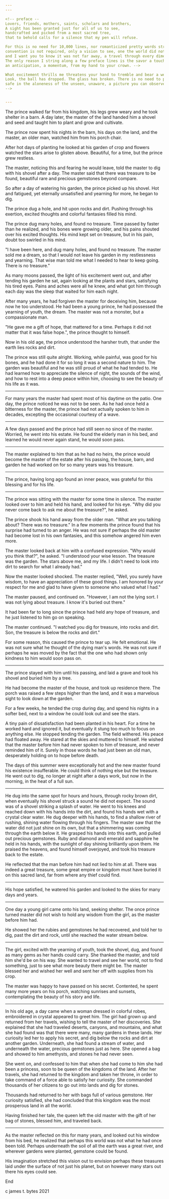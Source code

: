 ```yaml
---
---

<!-- preface --
Lovers, friends, mothers, saints, scholars and brothers,
A sight has been granted just for all of us to see,
handcrafted and picked from a most sacred tree,
that to behold calls for a silence that my pen will refuse.

For this is no need for 10,000 lines, nor romanticized pretty words strung along and sweet,
convention is not required, only a vision to see, one the world did not tell me,
and I want you to know it was not far away, a travel through every dimension was optional.
The only reason I string along a few preface lines is the savor a touch of a scent of a sound,
an anticipation, a momentum, from my hand to your crown. -->

What excitement thrills me threatens your hand to tremble and bear a weight unagreed upon, to shoulder my dropping a ball.
Look, the ball has dropped. The glass has broken. There is no need to pick it back up right now, in the silence is just a quiet picture to notice,
safe in the aloneness of the unseen, unaware, a picture you can observe, without an expectant stare. No mind paid to your reaction, no light to a face.
-->


---
```


The prince walked far from his kingdom, his legs grew weary and he took shelter in a barn.
A day later, the master of the land handed him a shovel and seed and taught him to plant and grow and cultivate.

The prince now spent his nights in the barn, his days on the land, and the master, an older man, watched him from his porch chair.

After hot days of planting he looked at his garden of crop and flowers watched the stars arise to glisten above.
Beautiful, for a time, but the prince grew restless.

The master, noticing this and fearing he would leave, told the master to dig with his shovel after a day. The master said that there was treasure to be found,
beautiful rare and precious gemstones beyond compare.

So after a day of watering his garden, the prince picked up his shovel.
Hot and fatigued, yet eternally unsatisfied and yearning for more, he began to dig.

The prince dug a hole, and hit upon rocks and dirt.
Pushing through his exertion, excited thoughts and colorful fantasies filled his mind.

The prince dug many holes, and found no treasure.
Time passed by faster than he realized, and his bones were growing older, and his pains shouted over his excited thoughts.
His mind kept set on treasure, but in his pain, doubt too swirled in his mind.

"I have been here, and dug many holes, and found no treasure. The master sold me a dream, so that I would not leave his garden in my restlessness and yearning.
That wise man told me what I needed to hear to keep going. There is no treasure."

As many moons passed, the light of his excitement went out, and after tending his garden he sat, again looking at the plants and stars, satisfying his tired eyes.
Pains and aches were all he knew, and what got him through each day was the sleep that waited for him each night.

After many years, he had forgiven the master for deceiving him, because now he too understood. He had been a young prince, he had possessed the yearning of youth, the dream.
The master was not a monster, but a compassionate man.

"He gave me a gift of hope, that mattered for a time. Perhaps it did not matter that it was false hope.", the prince thought to himself.

Now in his old age, the prince understood the harsher truth,
that under the earth lies rocks and dirt.

The prince was still quite alright. Working, while painful, was good for his bones, and he had done it for so long it was a second nature to him. The garden was beautiful and he was still proud of what he had tended to.
He had learned how to appreciate the silence of night, the sounds of the wind, and how to rest into a deep peace within him, choosing to see the beauty of his life as it was.

---

For many years the master had spent most of his daytime on the patio. One day, the prince noticed he was not to be seen.
As he had once held a bitterness for the master, the prince had not actually spoken to him in decades, excepting the occasional courtesy of a wave.

---

A few days passed and the prince had still seen no since of the master.
Worried, he went into his estate. He found the elderly man in his bed,
and learned he would never again stand,
he would soon pass.

---

The master explained to him that as he had no heirs,
the prince would become the master of the estate after his passing,
the house, barn, and garden he had worked on for so many years was his treasure.

---

The prince, having long ago found an inner peace, was grateful for this blessing and for his life.

---

The prince was sitting with the master for some time in silence. The master looked over to him and held his hand, and looked for his eye.
"Why did you never come back to ask me about the treasure?", he asked.

The prince shook his hand away from the older man. "What are you talking about? There was no treasure."
In a few moments the prince found that his surprise had turned to an anger.
He was not sure if perhaps the old master had become lost in his own fantasies,
and this somehow angered him even more.

The master looked back at him with a confused expression. "Why would you think that?", he asked.
"I understood your wise lesson. The treasure was the garden. The stars above me, and my life.
I didn't need to look into dirt to search for what I already had."

Now the master looked shocked. The master replied, "Well, you surely have wisdom, to have an appreciation of these good things.
I am honored by your respect for me and glad to have given to someone who valued what I had."

The master paused, and continued on. "However, I am not the lying sort. I was not lying about treasure.
I know it's buried out there."

It had been far to long since the prince had held any hope of treasure, and he just listened to him go on speaking.

The master continued. "I watched you dig for treasure, into rocks and dirt. Son, the treasure is below the rocks and dirt."

For some reason, this caused the prince to tear up. He felt emotional. He was not sure what he thought of the dying man's words.
He was not sure if perhaps he was moved by the fact that the one who had shown only kindness to him would soon pass on.

---

The prince stayed with him until his passing, and laid a grave and took his shovel and buried him by a tree.

He had become the master of the house, and took up residence there. The porch was raised a few steps higher than the land,
and it was a marvelous sight to look down at the garden.

For a few weeks, he tended the crop during day, and spend his nights in a softer bed,
next to a window he could look out and see the stars.

A tiny pain of dissatisfaction had been planted in his heart. For a time he worked hard and ignored it, but eventually it stung too much to focus on anything else.
He stopped tending the garden. The field withered. His peace had floated away. He stared at the skies and muttered to himself. He wished that the master before him had never spoken to him
of treasure, and never reminded him of it. Surely in those words he had just been an old man, desperately holding on to hope before death.

The days of this summer were exceptionally hot and the new master found his existence insufferable. He could think of nothing else but the treasure.
He went out to dig, no longer at night after a days work, but now in the morning, in the heat of a full sun.

---

He dug into the same spot for hours and hours, through rocky brown dirt, when eventually his shovel struck a sound he did not expect.
The sound was of a shovel striking a splash of water. He went to his knees and reached down with his hands into the dirt, and found his hands wet with a crystal clear water.
He dug deeper with his hands, to find a shallow river of rushing, shining water flowing through his fingers. The master saw that the water did not just shine on its own, but that a shimmering was coming through the earth
below it. He grasped his hands into this earth, and pulled out precious gemstones. Ruby and diamond and emerald and sapphire he held in his hands, with the sunlight of day shining brilliantly upon them. He praised the heavens,
and found himself overjoyed, and took his treasure back to the estate.

He reflected that the man before him had not lied to him at all. There was indeed a great treasure, some great empire or kingdom must have buried it on this sacred land, far from where any thief could find.

---

His hope satisfied, he watered his garden and looked to the skies for many days and years.

---

One day a young girl came onto his land, seeking shelter.
The once prince turned master did not wish to hold any wisdom from the girl, as the master before him had.

He showed her the rubies and gemstones he had recovered,
and told her to dig, past the dirt and rock, until she reached the water stream below.

---

The girl, excited with the yearning of youth, took the shovel, dug, and found as many gems as her hands could carry. She thanked the master, and told him she'd be on his way.
She wanted to travel and see her world, not to find something, just to see what more beauty there might be. The master blessed her and wished her well and sent her off with supplies from his crop.

The master was happy to have passed on his secret. Contented, he spent many more years on his porch, watching sunrises and sunsets, contemplating the beauty of his story and life.

---

In his old age, a day came when a woman dressed in colorful robes, embroidered in crystal appeared to greet him. The girl had grown up and returned from her travels, wishing to tell the master of her discoveries.
She explained that she had traveled deserts, canyons, and mountains, and what she had found was that there were many, many gardens in these lands. Her curiosity led her to apply his secret, and dig below the rocks and dirt
at another garden. Underneath, she had found a stream of water, and underneath the water, precious gemstones just as here. She opened a bag and showed to him amethysts, and stones he had never seen.

She went on, and confessed to him that when she had come to him she had been a princess, soon to be queen of the kingdoms of the land. After her travels, she had returned to the kingdom and taken her throne, in order to
take command of a force able to satisfy her curiosity. She commanded thousands of her citizens to go out into lands and dig for stones.

Thousands had returned to her with bags full of various gemstone. Her curiosity satisfied, she had concluded that this kingdom was the most prosperous land in all the world.

Having finished her tale, the queen left the old master with the gift of her bag of stones, blessed him, and traveled back.

---

As the master reflected on this for many years, and looked out his window from his bed, he realized that perhaps this world was not what he had once been told.
Perhaps underneath the soil of all the earth was a great river, and wherever gardens were planted, gemstone could be found.

His imagination stretched this vision out to envision perhaps these treasures laid under the surface of not just his planet, but on however many stars out there his eyes could see.

End

c james t. bytes 2021 
